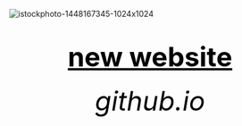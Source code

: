 ![istockphoto-1448167345-1024x1024](https://github.com/bulbuwad/github.io./assets/168969318/6f25c557-83fa-43a7-a965-455ea34edc16)
<html>
<head>
	<title>f.s.</title>
</head>



<body>
        <center><h1><font size="120"><font color="black"><u>new website</u></font></font></h1></center>
	<center><h6><font size="10"><font color="black">github.io</font></font></h6></center>
</body>
</html>
